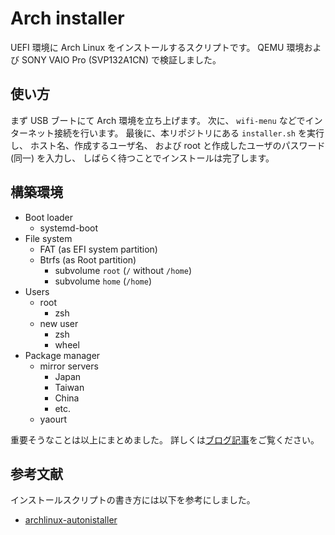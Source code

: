 # Arch installer

UEFI 環境に Arch Linux をインストールするスクリプトです。
QEMU 環境および SONY VAIO Pro (SVP132A1CN) で検証しました。

## 使い方

まず USB ブートにて Arch 環境を立ち上げます。
次に、 `wifi-menu` などでインターネット接続を行います。
最後に、本リポジトリにある `installer.sh` を実行し、
ホスト名、作成するユーザ名、
および root と作成したユーザのパスワード (同一) を入力し、
しばらく待つことでインストールは完了します。

## 構築環境

- Boot loader
  - systemd-boot
- File system
  - FAT (as EFI system partition)
  - Btrfs (as Root partition)
    - subvolume `root` (`/` without `/home`)
    - subvolume `home` (`/home`)
- Users
  - root
    - zsh
  - new user
    - zsh
    - wheel
- Package manager
  - mirror servers
    - Japan
    - Taiwan
    - China
    - etc.
  - yaourt

重要そうなことは以上にまとめました。
詳しくは[ブログ記事]()をご覧ください。

## 参考文献

インストールスクリプトの書き方には以下を参考にしました。

- [archlinux-autonistaller](https://github.com/tukiyo/archlinux-autonistaller)
